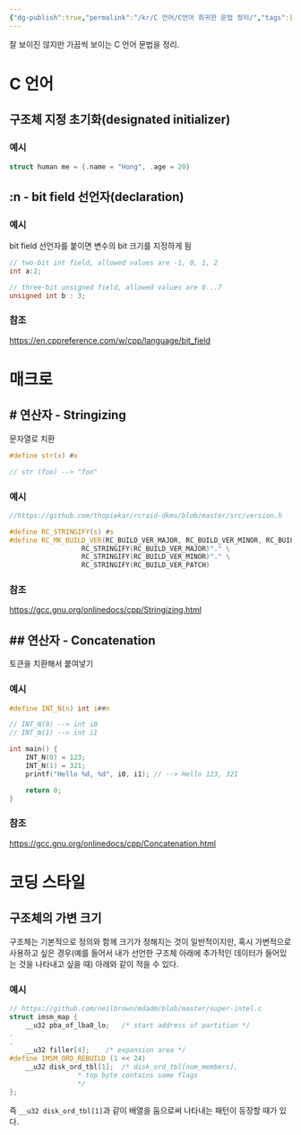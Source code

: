 ```yaml
---
{"dg-publish":true,"permalink":"/kr/C 언어/C언어 희귀한 문법 정리/","tags":["C_Lang/Hacker/RarePattern"],"created":"2023-10-23","updated":"2024-04-16"}
---
```




잘 보이진 않지만 가끔씩 보이는 C 언어 문법을 정리.

# C 언어

## 구조체 지정 초기화(designated initializer)

### 예시
```c
struct human me = {.name = "Hong", .age = 20}
```
## :n - bit field 선언자(declaration)

### 예시
bit field 선언자를 붙이면 변수의 bit 크기를 지정하게 됨
```c
// two-bit int field, allowed values are -1, 0, 1, 2
int a:2; 

// three-bit unsigned field, allowed values are 0...7
unsigned int b : 3;
```
### 참조
https://en.cppreference.com/w/cpp/language/bit_field

# 매크로
## \# 연산자 - Stringizing 

문자열로 치환

```c
#define str(x) #x 

// str (foo) --> "foo"
```

### 예시
```c
//https://github.com/thopiekar/rcraid-dkms/blob/master/src/version.h

#define RC_STRINGIFY(s) #s
#define RC_MK_BUILD_VER(RC_BUILD_VER_MAJOR, RC_BUILD_VER_MINOR, RC_BUILD_VER_PATCH) \
                  RC_STRINGIFY(RC_BUILD_VER_MAJOR)"." \
                  RC_STRINGIFY(RC_BUILD_VER_MINOR)"." \
                  RC_STRINGIFY(RC_BUILD_VER_PATCH)
```

### 참조
https://gcc.gnu.org/onlinedocs/cpp/Stringizing.html

## \#\# 연산자 - Concatenation
토큰을 치환해서 붙여넣기

### 예시
```c
#define INT_N(n) int i##n

// INT_N(0) --> int i0
// INT_N(1) --> int i1

int main() {
    INT_N(0) = 123;
    INT_N(1) = 321;
    printf("Hello %d, %d", i0, i1); // --> Hello 123, 321

    return 0;
}
```

### 참조
https://gcc.gnu.org/onlinedocs/cpp/Concatenation.html
# 코딩 스타일
## 구조체의 가변 크기
구조체는 기본적으로 정의와 함께 크기가 정해지는 것이 일반적이지만, 혹시 가변적으로 사용하고 싶은 경우(예를 들어서 내가 선언한 구조체 아래에 추가적인 데이터가 들어있는 것을 나타내고 싶을 때) 아래와 같이 적을 수 있다.

### 예시
```c
// https://github.com/neilbrown/mdadm/blob/master/super-intel.c
struct imsm_map {
	__u32 pba_of_lba0_lo;	/* start address of partition */
.
.
	__u32 filler[4];	/* expansion area */
#define IMSM_ORD_REBUILD (1 << 24)
	__u32 disk_ord_tbl[1];	/* disk_ord_tbl[num_members],
				 * top byte contains some flags
				 */
};
```
즉 `__u32 disk_ord_tbl[1]`과 같이 배열을 둠으로써 나타내는 패턴이 등장할 때가 있다.